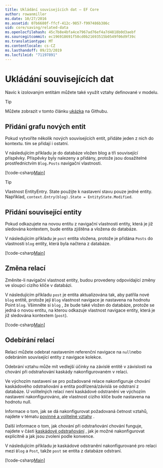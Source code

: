 ```yaml
---
title: Ukládání souvisejících dat – EF Core
author: rowanmiller
ms.date: 10/27/2016
ms.assetid: 07b6680f-ffcf-412c-9857-f997486b386c
uid: core/saving/related-data
ms.openlocfilehash: 45c7b8e4bfa4ce7967ad76ef4a7d4818b0d3aebf
ms.sourcegitcommit: ec196918691f50cd0b21693515b0549f06d9f39c
ms.translationtype: MT
ms.contentlocale: cs-CZ
ms.lasthandoff: 09/23/2019
ms.locfileid: "71197891"
---
```

# <a name="saving-related-data"></a>Ukládání souvisejících dat

Navíc k izolovaným entitám můžete také využít vztahy definované v modelu.

> [!TIP]  
> Můžete zobrazit v tomto článku [ukázka](https://github.com/aspnet/EntityFramework.Docs/tree/master/samples/core/Saving/RelatedData/) na Githubu.

## <a name="adding-a-graph-of-new-entities"></a>Přidání grafu nových entit

Pokud vytvoříte několik nových souvisejících entit, přidáte jeden z nich do kontextu. tím se přidají i ostatní.

V následujícím příkladu je do databáze vložen blog a tři související příspěvky. Příspěvky byly nalezeny a přidány, protože jsou dosažitelné prostřednictvím `Blog.Posts` navigační vlastnosti.

[!code-csharp[Main](../../../samples/core/Saving/RelatedData/Sample.cs#AddingGraphOfEntities)]

> [!TIP]  
> Vlastnost EntityEntry. State použijte k nastavení stavu pouze jedné entity. Například, `context.Entry(blog).State = EntityState.Modified`.

## <a name="adding-a-related-entity"></a>Přidání související entity

Pokud odkazujete na novou entitu z navigační vlastnosti entity, která je již sledována kontextem, bude entita zjištěna a vložena do databáze.

V následujícím příkladu je `post` entita vložena, protože je přidána `Posts` do vlastnosti `blog` entity, která byla načtena z databáze.

[!code-csharp[Main](../../../samples/core/Saving/RelatedData/Sample.cs#AddingRelatedEntity)]

## <a name="changing-relationships"></a>Změna relací

Změníte-li navigační vlastnost entity, budou provedeny odpovídající změny ve sloupci cizího klíče v databázi.

V následujícím příkladu `post` je entita aktualizována tak, aby patřila nové `blog` entitě, protože její `Blog` vlastnost navigace je nastavena na hodnotu Point `blog`. Všimněte si `blog` , že bude také vložen do databáze, protože se jedná o novou entitu, na kterou odkazuje vlastnost navigace entity, která je již sledována kontextem (`post`).

[!code-csharp[Main](../../../samples/core/Saving/RelatedData/Sample.cs#ChangingRelationships)]

## <a name="removing-relationships"></a>Odebírání relací

Relaci můžete odebrat nastavením referenční navigace na `null`nebo odebráním související entity z navigace kolekce.

Odebrání vztahu může mít vedlejší účinky na závislé entitě v závislosti na chování při odstraňování kaskády nakonfigurovaném v relaci.

Ve výchozím nastavení se pro požadované relace nakonfiguruje chování kaskádového odstraňování a entita podřízená/závislá se odstraní z databáze. U volitelných relací není kaskádové odstranění ve výchozím nastavení nakonfigurováno, ale vlastnost cizího klíče bude nastavena na hodnotu null.

Informace o tom, jak se dá nakonfigurovat požadovaná četnost vztahů, najdete v tématu [povinné a volitelné vztahy](../modeling/relationships.md#required-and-optional-relationships) .

Další informace o tom, jak chování při odstraňování chování funguje, najdete v části [kaskádové odstraňování](cascade-delete.md) , jak je možné nakonfigurovat explicitně a jak jsou zvoleni podle konvence.

V následujícím příkladu je kaskádové odstranění nakonfigurované pro relaci mezi `Blog` a `Post`, takže `post` se entita z databáze odstraní.

[!code-csharp[Main](../../../samples/core/Saving/RelatedData/Sample.cs#RemovingRelationships)]
